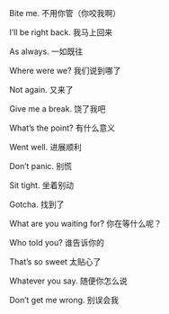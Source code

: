 Bite me. 不用你管（你咬我啊）

I’ll be right back. 我马上回来

As always. 一如既往

Where were we? 我们说到哪了

Not again. 又来了

Give me a break. 饶了我吧

What’s the point? 有什么意义

Went well. 进展顺利

Don’t panic. 别慌

Sit tight. 坐着别动

Gotcha. 找到了

What are you waiting for? 你在等什么呢？

Who told you? 谁告诉你的

That’s so sweet 太贴心了

Whatever you say. 随便你怎么说

Don’t get me wrong. 别误会我